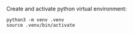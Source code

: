 Create and activate python virtual environment:
```
python3 -m venv .venv
source .venv/bin/activate
```
